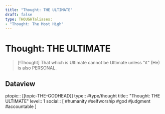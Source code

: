 ```yaml
---
title: "Thought: THE ULTIMATE"
draft: false
type: THOUGHTaliases:
- "Thought: The Most High"
---
```

# Thought: THE ULTIMATE
> [!Thought]
> That which is Ultimate cannot be Ultimate unless "it" (He) is also PERSONAL.

## Dataview
ptopic:: [[topic-THE-GODHEAD]]
type:: #type/thought
title:: "Thought: THE ULTIMATE"
level:: 1
social:: [ #humanity #selfworship #god #judgment #accountable ]